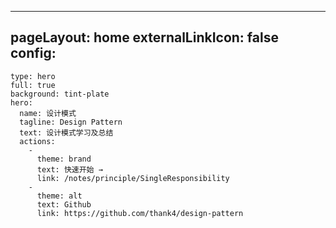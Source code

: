 ---
pageLayout: home
externalLinkIcon: false
config:
  -
    type: hero
    full: true
    background: tint-plate
    hero:
      name: 设计模式
      tagline: Design Pattern
      text: 设计模式学习及总结
      actions:
        -
          theme: brand
          text: 快速开始 →
          link: /notes/principle/SingleResponsibility
        -
          theme: alt
          text: Github
          link: https://github.com/thank4/design-pattern


